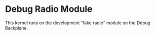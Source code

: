 Debug Radio Module
==================

This kernel runs on the development "fake radio" module on the Debug Backplane.

